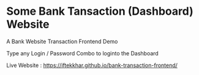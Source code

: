 # Some Bank Tansaction (Dashboard) Website
A Bank Website Transaction Frontend Demo

Type any Login / Password Combo to loginto the Dashboard

Live Website : https://iftekkhar.github.io/bank-transaction-frontend/
